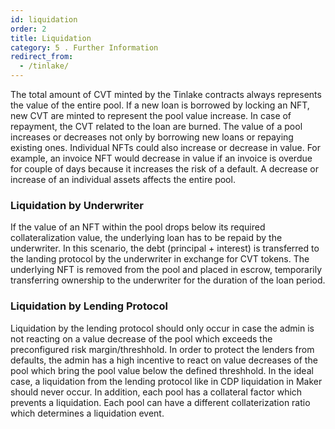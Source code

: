 ```yaml
---
id: liquidation
order: 2
title: Liquidation
category: 5 . Further Information
redirect_from:
  - /tinlake/
---
```


The total amount of CVT minted by the Tinlake contracts always represents the value of the entire pool. If a new loan is borrowed by locking an NFT, new CVT are minted to represent the pool value increase.  In case of repayment, the CVT related to the loan are burned. The value of a pool increases or decreases not only by borrowing new loans or repaying existing ones. Individual NFTs could also increase or decrease in value. For example, an invoice NFT would decrease in value if an invoice is overdue for couple of days because it increases the risk of a default. A decrease or increase of an individual assets affects the entire pool.

### Liquidation by Underwriter
If the value of an NFT within the pool drops below its required collateralization value, the underlying loan has to be repaid by the underwriter. In this scenario, the debt (principal + interest) is transferred to the landing protocol by the underwriter in exchange for CVT tokens. The underlying NFT is removed from the pool and placed in escrow, temporarily transferring ownership to the underwriter for the duration of the loan period.


### Liquidation by Lending Protocol
Liquidation by the lending protocol should only occur in case the admin is not reacting on a value decrease of the pool which exceeds the preconfigured risk margin/threshhold. In order to protect the lenders from defaults, the admin has a high incentive to react on value decreases of the pool which bring the pool value below the defined threshhold. In the ideal case, a liquidation from the lending protocol like in CDP liquidation in Maker should never occur. In addition, each pool has a collateral factor which prevents a liquidation.
Each pool can have a different collaterization ratio which determines a liquidation event.
